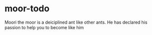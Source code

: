 # moor-todo
Moori the moor is a deiciplined ant like other ants.
He has declared his passion to help you to become like him
